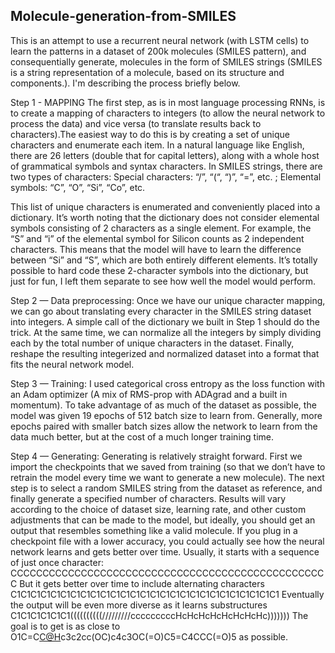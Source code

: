 ## Molecule-generation-from-SMILES

This is an attempt to use a recurrent neural network (with LSTM cells) to learn the patterns in a dataset of 200k molecules (SMILES pattern), and consequentially generate, molecules in the form of SMILES strings (SMILES is a string representation of a molecule, based on its structure and components.). I'm describing the process briefly below.

Step 1 - MAPPING
The first step, as is in most language processing RNNs, is to create a mapping of characters to integers (to allow the neural network to process the data) and vice versa (to translate results back to characters).The easiest way to do this is by creating a set of unique characters and enumerate each item. In a natural language like English, there are 26 letters (double that for capital letters), along with a whole host of grammatical symbols and syntax characters. In SMILES strings, there are two types of characters: Special characters: “/”, “(“, “)”, “=”, etc. ; Elemental symbols: “C”, “O”, “Si”, “Co”, etc.

This list of unique characters is enumerated and conveniently placed into a dictionary.
It’s worth noting that the dictionary does not consider elemental symbols consisting of 2 characters as a single element. For example, the “S” and “i” of the elemental symbol for Silicon counts as 2 independent characters. This means that the model will have to learn the difference between “Si” and “S”, which are both entirely different elements. It’s totally possible to hard code these 2-character symbols into the dictionary, but just for fun, I left them separate to see how well the model would perform.

Step 2 — Data preprocessing:
Once we have our unique character mapping, we can go about translating every character in the SMILES string dataset into integers. A simple call of the dictionary we built in Step 1 should do the trick. At the same time, we can normalize all the integers by simply dividing each by the total number of unique characters in the dataset. Finally, reshape the resulting integerized and normalized dataset into a format that fits the neural network model.

Step 3 — Training:
I used categorical cross entropy as the loss function with an Adam optimizer (A mix of RMS-prop with ADAgrad and a built in momentum). To take advantage of as much of the dataset as possible, the model was given 19 epochs of 512 batch size to learn from. Generally, more epochs paired with smaller batch sizes allow the network to learn from the data much better, but at the cost of a much longer training time.

Step 4 — Generating:
Generating is relatively straight forward. First we import the checkpoints that we saved from training (so that we don’t have to retrain the model every time we want to generate a new molecule). The next step is to select a random SMILES string from the dataset as reference, and finally generate a specified number of characters.
Results will vary according to the choice of dataset size, learning rate, and other custom adjustments that can be made to the model, but ideally, you should get an output that resembles something like a valid molecule. If you plug in a checkpoint file with a lower accuracy, you could actually see how the neural network learns and gets better over time. Usually, it starts with a sequence of just once character:
CCCCCCCCCCCCCCCCCCCCCCCCCCCCCCCCCCCCCCCCCCCCCCCCCC
But it gets better over time to include alternating characters
C1C1C1C1C1C1C1C1C1C1C1C1C1C1C1C1C1C1C1C1C1C1C1C1C1C1C1
Eventually the output will be even more diverse as it learns substructures
C1C1C1C1C1C1((((((((((/////////cccccccccHcHcHcHcHcHcHcHc)))))))
The goal is to get is as close to
O1C=C[C@H]([C@H]1O2)c3c2cc(OC)c4c3OC(=O)C5=C4CCC(=O)5
as possible.

